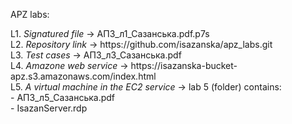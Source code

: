 APZ labs: 
<p>L1. <i>Signatured file</i> -> АПЗ_л1_Сазанська.pdf.p7s
<br/>L2. <i>Repository link</i> -> https://github.com/isazanska/apz_labs.git
<br/>L3. <i>Test cases</i> -> АПЗ_л3_Сазанська.pdf 
<br/>L4. <i>Amazone web service</i> -> https://isazanska-bucket-apz.s3.amazonaws.com/index.html
<br/>L5. <i>A virtual machine in the EC2 service</i> -> lab 5 (folder) contains:
<br/>                                                        - АПЗ_л5_Сазанська.pdf 
<br/>                                                        - IsazanServer.rdp
